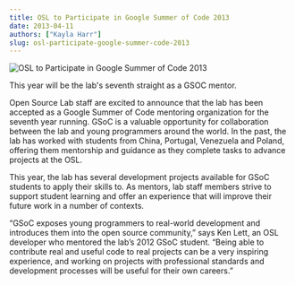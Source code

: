 ```yaml
---
title: OSL to Participate in Google Summer of Code 2013
date: 2013-04-11
authors: ["Kayla Harr"]
slug: osl-participate-google-summer-code-2013
---
```


![OSL to Participate in Google Summer of Code 2013](/images/gsoc-feature.png#blog)

This year will be the lab's seventh straight as a GSOC mentor.

Open Source Lab staff are excited to announce that the lab has been accepted as
a Google Summer of Code mentoring organization for the seventh year running.
GSoC is a valuable opportunity for collaboration between the lab and young
programmers around the world. In the past, the lab has worked with students from
China, Portugal, Venezuela and Poland, offering them mentorship and guidance as
they complete tasks to advance projects at the OSL.

This year, the lab has several development projects available for GSoC students
to apply their skills to. As mentors, lab staff members strive to support
student learning and offer an experience that will improve their future work in
a number of contexts.

“GSoC exposes young programmers to real-world development and introduces them
into the open source community,” says Ken Lett, an OSL developer who mentored
the lab’s 2012 GSoC student. “Being able to contribute real and useful code to
real projects can be a very inspiring experience, and working on projects with
professional standards and development processes will be useful for their own
careers.”
